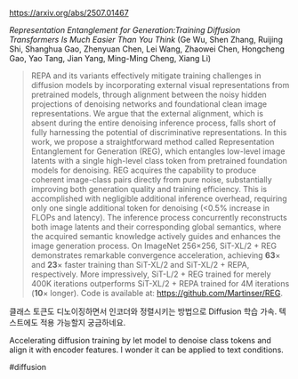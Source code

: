 https://arxiv.org/abs/2507.01467

*Representation Entanglement for Generation:Training Diffusion Transformers Is Much Easier Than You Think* (Ge Wu, Shen Zhang, Ruijing Shi, Shanghua Gao, Zhenyuan Chen, Lei Wang, Zhaowei Chen, Hongcheng Gao, Yao Tang, Jian Yang, Ming-Ming Cheng, Xiang Li)

> REPA and its variants effectively mitigate training challenges in diffusion models by incorporating external visual representations from pretrained models, through alignment between the noisy hidden projections of denoising networks and foundational clean image representations. We argue that the external alignment, which is absent during the entire denoising inference process, falls short of fully harnessing the potential of discriminative representations. In this work, we propose a straightforward method called Representation Entanglement for Generation (REG), which entangles low-level image latents with a single high-level class token from pretrained foundation models for denoising. REG acquires the capability to produce coherent image-class pairs directly from pure noise, substantially improving both generation quality and training efficiency. This is accomplished with negligible additional inference overhead, requiring only one single additional token for denoising (<0.5\% increase in FLOPs and latency). The inference process concurrently reconstructs both image latents and their corresponding global semantics, where the acquired semantic knowledge actively guides and enhances the image generation process. On ImageNet 256$\times$256, SiT-XL/2 + REG demonstrates remarkable convergence acceleration, achieving $\textbf{63}\times$ and $\textbf{23}\times$ faster training than SiT-XL/2 and SiT-XL/2 + REPA, respectively. More impressively, SiT-L/2 + REG trained for merely 400K iterations outperforms SiT-XL/2 + REPA trained for 4M iterations ($\textbf{10}\times$ longer). Code is available at: https://github.com/Martinser/REG.

클래스 토큰도 디노이징하면서 인코더와 정렬시키는 방법으로 Diffusion 학습 가속. 텍스트에도 적용 가능할지 궁금하네요.

<english>
Accelerating diffusion training by let model to denoise class tokens and align it with encoder features. I wonder it can be applied to text conditions.
</english>

#diffusion 